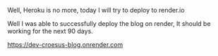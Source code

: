 Well, Heroku is no more, today I will try to deploy to render.io

Well I was able to successfully deploy the blog on render, It should be working for the next 90 days.

https://dev-croesus-blog.onrender.com

